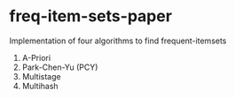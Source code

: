 # freq-item-sets-paper
Implementation of four algorithms to find frequent-itemsets
1. A-Priori
2. Park-Chen-Yu (PCY)
3. Multistage
4. Multihash
